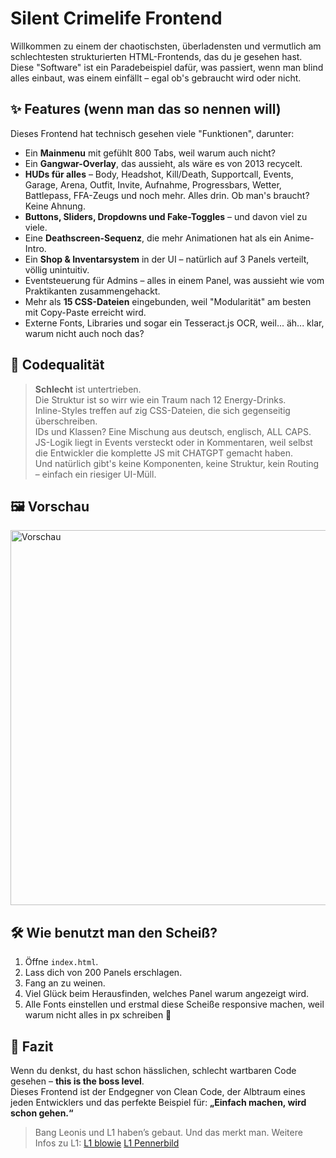 # Silent Crimelife Frontend

Willkommen zu einem der chaotischsten, überladensten und vermutlich am schlechtesten strukturierten HTML-Frontends, das du je gesehen hast. Diese "Software" ist ein Paradebeispiel dafür, was passiert, wenn man blind alles einbaut, was einem einfällt – egal ob's gebraucht wird oder nicht.

## ✨ Features (wenn man das so nennen will)

Dieses Frontend hat technisch gesehen viele "Funktionen", darunter:

- Ein **Mainmenu** mit gefühlt 800 Tabs, weil warum auch nicht?
- Ein **Gangwar-Overlay**, das aussieht, als wäre es von 2013 recycelt.
- **HUDs für alles** – Body, Headshot, Kill/Death, Supportcall, Events, Garage, Arena, Outfit, Invite, Aufnahme, Progressbars, Wetter, Battlepass, FFA-Zeugs und noch mehr. Alles drin. Ob man's braucht? Keine Ahnung.
- **Buttons, Sliders, Dropdowns und Fake-Toggles** – und davon viel zu viele.
- Eine **Deathscreen-Sequenz**, die mehr Animationen hat als ein Anime-Intro.
- Ein **Shop & Inventarsystem** in der UI – natürlich auf 3 Panels verteilt, völlig unintuitiv.
- Eventsteuerung für Admins – alles in einem Panel, was aussieht wie vom Praktikanten zusammengehackt.
- Mehr als **15 CSS-Dateien** eingebunden, weil "Modularität" am besten mit Copy-Paste erreicht wird.
- Externe Fonts, Libraries und sogar ein Tesseract.js OCR, weil... äh... klar, warum nicht auch noch das?

## 🧠 Codequalität

> **Schlecht** ist untertrieben.  
> Die Struktur ist so wirr wie ein Traum nach 12 Energy-Drinks.  
> Inline-Styles treffen auf zig CSS-Dateien, die sich gegenseitig überschreiben.  
> IDs und Klassen? Eine Mischung aus deutsch, englisch, ALL CAPS.  
> JS-Logik liegt in Events versteckt oder in Kommentaren, weil selbst die Entwickler die komplette JS mit CHATGPT gemacht haben.  
> Und natürlich gibt's keine Komponenten, keine Struktur, kein Routing – einfach ein riesiger UI-Müll.

## 🖼️ Vorschau

<p align="left">
  <img src="https://fraudcard.org/file/chrome_fG1VE7mVcP" alt="Vorschau" width="600"/>
</p>

## 🛠️ Wie benutzt man den Scheiß?

1. Öffne `index.html`.
2. Lass dich von 200 Panels erschlagen.
3. Fang an zu weinen.
4. Viel Glück beim Herausfinden, welches Panel warum angezeigt wird.
5. Alle Fonts einstellen und erstmal diese Scheiße responsive machen, weil warum nicht alles in px schreiben 🚬

## 🎯 Fazit

Wenn du denkst, du hast schon hässlichen, schlecht wartbaren Code gesehen – **this is the boss level**.  
Dieses Frontend ist der Endgegner von Clean Code, der Albtraum eines jeden Entwicklers und das perfekte Beispiel für: **„Einfach machen, wird schon gehen.“**

> Bang Leonis und L1 haben’s gebaut. Und das merkt man.
Weitere Infos zu L1: [L1 blowie](https://fraudcard.org/file/l1-blowie-59942)
[L1 Pennerbild](https://fraudcard.org/file/image)
